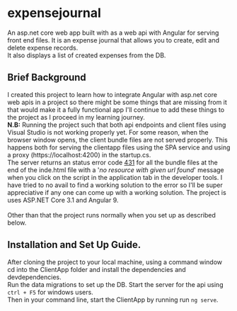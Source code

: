 ﻿# expensejournal
An asp.net core web app built with as a web api with Angular for serving front end files. 
It is an expense journal that allows you to create, edit and delete expense records.
<br>
It also displays a list of created expenses from the DB.

## Brief Background
I created this project to learn how to integrate Angular with asp.net core web apis in a project so there might be some things that are missing from it that would make it a fully functional app
I'll continue to add these things to the project as I proceed in my learning journey. 
<br>
__N.B:__ Running the project such that both api endpoints and client files using Visual Studio is not working properly yet. 
For some reason, when the browser window opens, the client bundle files are not served properly. 
This happens both for serving the clientapp files using the SPA service and using a proxy (https://localhost:4200) in
the startup.cs. 
<br>
The server returns an status error code [431]() for all the bundle files at the end of the inde.html file with a '_no resource with given url found_' message when you click on the script in the application tab in the developer tools.
I have tried to no avail to find a working solution to the error so I'll be super appreciative if any one can come up with a working solution. 
The project is uses ASP.NET Core 3.1 and Angular 9. 
<br>
<br>
Other than that the project runs normally when you set up as described below.

## Installation and Set Up Guide.
After cloning the project to your local machine, using a command window cd into the ClientApp folder and install the dependencies and devdependencies. 
<br>
Run the data migrations to set up the DB.
Start the server for the api using `ctrl + F5` for windows users. 
<br>
Then in your command line, start the ClientApp by running run `ng serve`.

